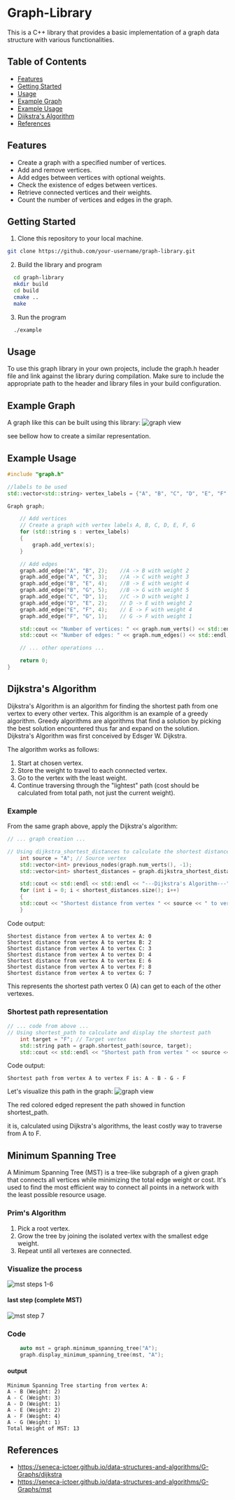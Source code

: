 # Graph-Library

This is a C++ library that provides a basic implementation of a graph data structure with various functionalities.

## Table of Contents

- [Features](#features)
- [Getting Started](#getting-started)
- [Usage](#usage)
- [Example Graph](#example-graph)
- [Example Usage](#example-usage)
- [Dijkstra's Algorithm](#dijkstras-algorithm)
- [References](#references)


## Features

- Create a graph with a specified number of vertices.
- Add and remove vertices.
- Add edges between vertices with optional weights.
- Check the existence of edges between vertices.
- Retrieve connected vertices and their weights.
- Count the number of vertices and edges in the graph.

## Getting Started

1. Clone this repository to your local machine.

```bash
git clone https://github.com/your-username/graph-library.git
```

2. Build the library and program
```bash
  cd graph-library
  mkdir build
  cd build
  cmake ..
  make
```

3. Run the program
```bash
  ./example
```

## Usage

To use this graph library in your own projects, include the graph.h header file and link against the library during compilation.
Make sure to include the appropriate path to the header and library files in your build configuration.



## Example Graph

A graph like this can be built using this library:
![graph view](graphView.png)


see bellow how to create a similar representation.
## Example Usage

```cpp
#include "graph.h"

//labels to be used
std::vector<std::string> vertex_labels = {"A", "B", "C", "D", "E", "F", "G"};

Graph graph;

    // Add vertices
    // Create a graph with vertex labels A, B, C, D, E, F, G
    for (std::string s : vertex_labels)
    {
        graph.add_vertex(s);
    }

    // Add edges
    graph.add_edge("A", "B", 2);    //A -> B with weight 2
    graph.add_edge("A", "C", 3);    //A -> C with weight 3
    graph.add_edge("B", "E", 4);    //B -> E with weight 4
    graph.add_edge("B", "G", 5);    //B -> G with weight 5
    graph.add_edge("C", "D", 1);    //C -> D with weight 1
    graph.add_edge("D", "E", 2);    // D -> E with weight 2
    graph.add_edge("E", "F", 4);    // E -> F with weight 4
    graph.add_edge("F", "G", 1);    // G -> F with weight 1

    std::cout << "Number of vertices: " << graph.num_verts() << std::endl;
    std::cout << "Number of edges: " << graph.num_edges() << std::endl;

    // ... other operations ...

    return 0;
}
```


## Dijkstra's Algorithm
Dijkstra's Algorithm is an algorithm for finding the shortest path from one vertex to every other vertex. This algorithm is an example
of a greedy algorithm. Greedy algorithms are algorithms that find a solution by picking the best solution encountered thus far and expand
on the solution. Dijkstra's Algorithm was first conceived by Edsger W. Dijkstra.

The algorithm works as follows:

1. Start at chosen vertex.
2. Store the weight to travel to each connected vertex.
3. Go to the vertex with the least weight.
4. Continue traversing through the "lightest" path (cost should be calculated from total path, not just the current weight).

### Example
From the same graph above, apply the Dijkstra's algorithm:

```cpp
// ... graph creation ...

// Using dijkstra_shortest_distances to calculate the shortest distances
    int source = "A"; // Source vertex
    std::vector<int> previous_nodes(graph.num_verts(), -1);
    std::vector<int> shortest_distances = graph.dijkstra_shortest_distances(source, previous_nodes);

    std::cout << std::endl << std::endl << "---Dijkstra's Algorithm---" << std::endl;
    for (int i = 0; i < shortest_distances.size(); i++)
    {
    std::cout << "Shortest distance from vertex " << source << " to vertex " << vertex_labels[i] << ": " << shortest_distances[i] << std::endl;
    }
```

Code output:
```
Shortest distance from vertex A to vertex A: 0
Shortest distance from vertex A to vertex B: 2
Shortest distance from vertex A to vertex C: 3
Shortest distance from vertex A to vertex D: 4
Shortest distance from vertex A to vertex E: 6
Shortest distance from vertex A to vertex F: 8
Shortest distance from vertex A to vertex G: 7
```

This represents the shortest path vertex 0 (A) can get to each of the other vertexes.


### Shortest path representation

```cpp
// ... code from above ...
// Using shortest_path to calculate and display the shortest path
    int target = "F"; // Target vertex
    std::string path = graph.shortest_path(source, target);
    std::cout << std::endl << "Shortest path from vertex " << source << " to vertex " << target << " is: " << path << std::endl;
```

Code output:
```
Shortest path from vertex A to vertex F is: A - B - G - F
```

Let's visualize this path in the graph:
![graph view](shortestPath.png)

The red colored edged represent the path showed in function shortest_path.

it is, calculated using Dijkstra's algorithms, the least costly way to traverse from A to F.


## Minimum Spanning Tree
A Minimum Spanning Tree (MST) is a tree-like subgraph of a given graph that connects all vertices while minimizing the total edge weight or cost.
It's used to find the most efficient way to connect all points in a network with the least possible resource usage.

### Prim's Algorithm
1. Pick a root vertex.
2. Grow the tree by joining the isolated vertex with the smallest edge weight.
3. Repeat until all vertexes are connected.

### Visualize the process

![mst steps 1-6](mst1-6.png)

#### last step (complete MST)
![mst step 7](mst7.png)


### Code
```cpp
    auto mst = graph.minimum_spanning_tree("A");
    graph.display_minimum_spanning_tree(mst, "A");
```

#### output
```
Minimum Spanning Tree starting from vertex A:
A - B (Weight: 2)
A - C (Weight: 3)
A - D (Weight: 1)
A - E (Weight: 2)
A - F (Weight: 4)
A - G (Weight: 1)
Total Weight of MST: 13
```
## References
* https://seneca-ictoer.github.io/data-structures-and-algorithms/G-Graphs/dijkstra
* https://seneca-ictoer.github.io/data-structures-and-algorithms/G-Graphs/mst
